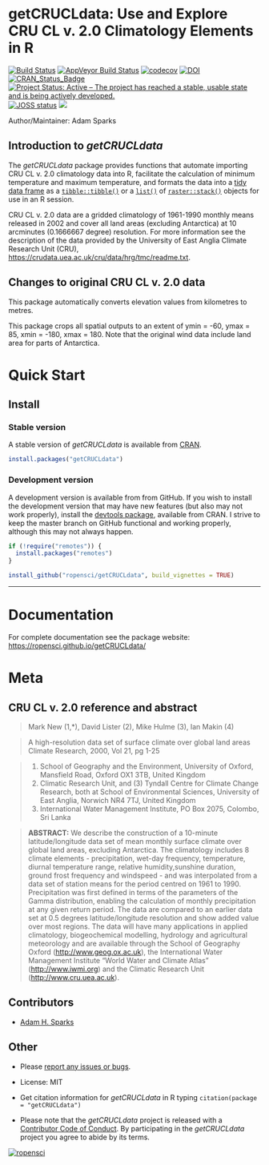 getCRUCLdata: Use and Explore CRU CL v. 2.0 Climatology Elements in R
================



[![Build
Status](https://travis-ci.org/ropensci/getCRUCLdata.svg?branch=master)](https://travis-ci.org/ropensci/getCRUCLdata)
[![AppVeyor Build
Status](https://ci.appveyor.com/api/projects/status/github/ropensci/getCRUCLdata?branch=master&svg=true)](https://ci.appveyor.com/project/ropensci/getCRUCLdata)
[![codecov](https://codecov.io/gh/ropensci/getCRUCLdata/branch/master/graph/badge.svg)](https://codecov.io/gh/ropensci/getCRUCLdata)
[![DOI](https://zenodo.org/badge/DOI/10.5281/zenodo.466812.svg)](https://doi.org/10.5281/zenodo.466812)
[![CRAN\_Status\_Badge](http://www.r-pkg.org/badges/version/getCRUCLdata)](https://cran.r-project.org/package=getCRUCLdata)
[![Project Status: Active – The project has reached a stable, usable
state and is being actively
developed.](http://www.repostatus.org/badges/latest/active.svg)](http://www.repostatus.org/#active)
[![JOSS
status](http://joss.theoj.org/papers/421837399efdbef2a248d0cf4a6c1d15/status.svg)](http://joss.theoj.org/papers/421837399efdbef2a248d0cf4a6c1d15)
[![](https://badges.ropensci.org/96_status.svg)](https://github.com/ropensci/onboarding/issues/96)

Author/Maintainer: Adam Sparks

## Introduction to *getCRUCLdata*

The *getCRUCLdata* package provides functions that automate importing
CRU CL v. 2.0 climatology data into R, facilitate the calculation of
minimum temperature and maximum temperature, and formats the data into a
[tidy data frame](http://vita.had.co.nz/papers/tidy-data.html) as a
[`tibble::tibble()`](https://www.rdocumentation.org/packages/tibble/versions/1.2)
or a
[`list()`](https://www.rdocumentation.org/packages/base/versions/3.4.0/topics/list)
of
[`raster::stack()`](https://www.rdocumentation.org/packages/raster/versions/2.5-8/topics/stack)
objects for use in an R session.

CRU CL v. 2.0 data are a gridded climatology of 1961-1990 monthly means
released in 2002 and cover all land areas (excluding Antarctica) at 10
arcminutes (0.1666667 degree) resolution. For more information see the
description of the data provided by the University of East Anglia
Climate Research Unit (CRU),
<https://crudata.uea.ac.uk/cru/data/hrg/tmc/readme.txt>.

## Changes to original CRU CL v. 2.0 data

This package automatically converts elevation values from kilometres to
metres.

This package crops all spatial outputs to an extent of ymin = -60, ymax
= 85, xmin = -180, xmax = 180. Note that the original wind data include
land area for parts of Antarctica.

# Quick Start

## Install

### Stable version

A stable version of *getCRUCLdata* is available from
[CRAN](https://cran.r-project.org/package=getCRUCLdata).

``` r
install.packages("getCRUCLdata")
```

### Development version

A development version is available from from GitHub. If you wish to
install the development version that may have new features (but also may
not work properly), install the [devtools
package](https://CRAN.R-project.org/package=devtools), available from
CRAN. I strive to keep the master branch on GitHub functional and
working properly, although this may not always happen.

``` r
if (!require("remotes")) {
  install.packages("remotes")
}

install_github("ropensci/getCRUCLdata", build_vignettes = TRUE)
```

-----

# Documentation

For complete documentation see the package website:
<https://ropensci.github.io/getCRUCLdata/>

# Meta

## CRU CL v. 2.0 reference and abstract

> Mark New (1,\*), David Lister (2), Mike Hulme (3), Ian Makin (4)

> A high-resolution data set of surface climate over global land areas
> Climate Research, 2000, Vol 21, pg 1-25

> 1)  School of Geography and the Environment, University of Oxford,
>     Mansfield Road, Oxford OX1 3TB, United Kingdom  
> 2)  Climatic Research Unit, and (3) Tyndall Centre for Climate Change
>     Research, both at School of Environmental Sciences, University of
>     East Anglia, Norwich NR4 7TJ, United Kingdom  
> 3)  International Water Management Institute, PO Box 2075, Colombo,
>     Sri Lanka

> **ABSTRACT:** We describe the construction of a 10-minute
> latitude/longitude data set of mean monthly surface climate over
> global land areas, excluding Antarctica. The climatology includes 8
> climate elements - precipitation, wet-day frequency, temperature,
> diurnal temperature range, relative humidity,sunshine duration, ground
> frost frequency and windspeed - and was interpolated from a data set
> of station means for the period centred on 1961 to 1990. Precipitation
> was first defined in terms of the parameters of the Gamma
> distribution, enabling the calculation of monthly precipitation at any
> given return period. The data are compared to an earlier data set at
> 0.5 degrees latitude/longitude resolution and show added value over
> most regions. The data will have many applications in applied
> climatology, biogeochemical modelling, hydrology and agricultural
> meteorology and are available through the School of Geography Oxford
> (<http://www.geog.ox.ac.uk>), the International Water Management
> Institute “World Water and Climate Atlas” (<http://www.iwmi.org>) and
> the Climatic Research Unit (<http://www.cru.uea.ac.uk>).

## Contributors

  - [Adam H. Sparks](https://github.com/adamhsparks)

## Other

  - Please [report any issues or
    bugs](https://github.com/ropensci/getCRUCLdata/issues).

  - License: MIT

  - Get citation information for *getCRUCLdata* in R typing
    `citation(package = "getCRUCLdata")`

  - Please note that the *getCRUCLdata* project is released with a
  [Contributor Code of Conduct](CONDUCT.md). By participating in the
  *getCRUCLdata* project you agree to abide by its terms.

[![ropensci](https://ropensci.org/public_images/github_footer.png)](https://ropensci.org)
